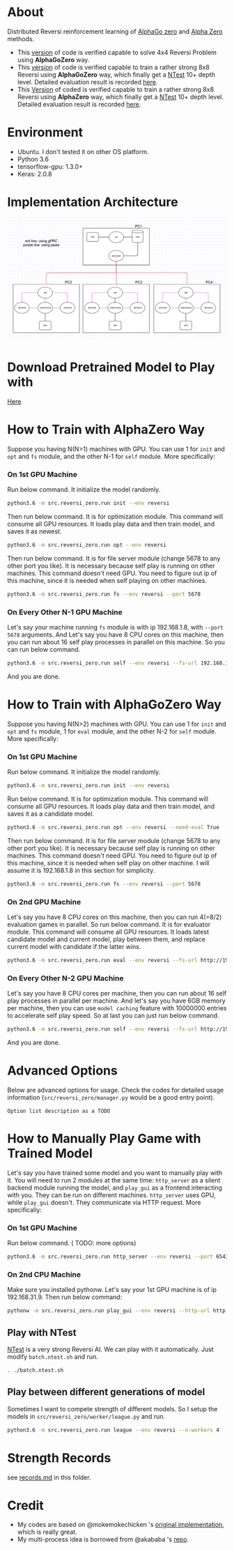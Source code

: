 About
=====

Distributed Reversi reinforcement learning of [AlphaGo zero](https://deepmind.com/blog/alphago-zero-learning-scratch/) and [Alpha Zero](https://arxiv.org/abs/1712.01815) methods.

- This [version](https://github.com/gooooloo/reversi-alpha-zero/tree/0.1) of code is verified capable to solve 4x4 Reversi Problem using **AlphaGoZero** way.
- This [version](https://github.com/gooooloo/reversi-alpha-zero/tree/0.2) of code is verified capable to train a rather strong 8x8 Reversi using **AlphaGoZero** way, which finally get a [NTest](https://github.com/weltyc/ntest) 10+ depth level. Detailed evaluation result is recorded [here](https://github.com/gooooloo/reversi-alpha-zero/blob/master/records.md#challenge-1).
- This [Version](https://github.com/gooooloo/reversi-alpha-zero/tree/0.3) of coded is verified capable to train a rather strong 8x8 Reversi using **AlphaZero** way, which finally get a [NTest](https://github.com/weltyc/ntest) 10+ depth level. Detailed evaluation result is recorded [here](https://github.com/gooooloo/reversi-alpha-zero/blob/master/records.md#challenge-3).


Environment
==========

* Ubuntu. I don't tested it on other OS platform.
* Python 3.6
* tensorflow-gpu: 1.3.0+
* Keras: 2.0.8


Implementation Architecture
==========
![](/images/pipeline.png)

Download Pretrained Model to Play with
==========

[Here](https://github.com/gooooloo/reversi-alpha-zero-models)


How to Train with AlphaZero Way
===============================


Suppose you having N(N>1) machines with GPU. You can use 1 for `init`
and `opt` and `fs` module, and the other N-1 for `self` module. More
specifically:

### On 1st GPU Machine

Run below command. It initialize the model randomly.
```bash
python3.6 -m src.reversi_zero.run init --env reversi
```

Then run below command. It is for optimization module. This command will
consume all GPU resources. It loads play data and then train model, and
saves it as newest.

```bash
python3.6 -m src.reversi_zero.run opt --env reversi
```

Then run below command. It is for file server module (change 5678 to any
other port you like). It is necessary because self play is running on
other machines. This command doesn't need GPU. You need to figure out ip
of this machine, since it is needed when self playing on other machines.

```bash
python3.6 -m src.reversi_zero.run fs --env reversi --port 5678
```


### On Every Other N-1 GPU Machine
Let's say your machine running `fs` module is with ip 192.168.1.8, with
`--port 5678` arguments. And Let's say you have 8 CPU cores on this
machine, then you can run about 16 self play processes in parallel on
this machine. So you can run below command.

```bash
python3.6 -m src.reversi_zero.run self --env reversi --fs-url 192.168.1.8:5678 --n-workers 16
```

And you are done.


How to Train with AlphaGoZero Way
=================================

Suppose you having N(N>2) machines with GPU. You can use 1 for `init`
and `opt` and `fs` module, 1 for `eval` module, and the other N-2 for
`self` module. More specifically:

### On 1st GPU Machine
Run below command. It initialize the model randomly.

```bash
python3.6 -m src.reversi_zero.run init --env reversi
```

Run below command. It is for optimization module. This command will
consume all GPU resources. It loads play data and then train model, and
saves it as a candidate model.

```bash
python3.6 -m src.reversi_zero.run opt --env reversi --need-eval True
```

Then run below command. It is for file server module (change 5678 to any
other port you like). It is necessary because self play is running on
other machines. This command doesn't need GPU. You need to figure out ip
of this machine, since it is needed when self play on other machine. I
will assume it is 192.168.1.8 in this section for simplicity.

```bash
python3.6 -m src.reversi_zero.run fs --env reversi --port 5678
```


### On 2nd GPU Machine
Let's say you have 8 CPU cores on this machine, then you can run 4(=8/2)
evaluation games in parallel. So run below command. It is for evaluator
module. This command will consume all GPU resources. It loads latest
candidate model and current model, play between them, and replace
current model with candidate if the latter wins.

```bash
python3.6 -m src.reversi_zero.run eval --env reversi --fs-url http://192.168.1.8:5678 --n-workers 4
```


### On Every Other N-2 GPU Machine
Let's say you have 8 CPU cores per machine, then you can run about 16
self play processes in parallel per machine. And let's say you have 6GB
memory per machine, then you can use `model caching` feature with
10000000 entries to accelerate self play speed. So at last you can just
run below command.

```bash
python3.6 -m src.reversi_zero.run self --env reversi --fs-url http://192.168.1.8:5678 --n-workers 16 --model-cache-size 10000000
```

And you are done.


Advanced Options
================

Below are advanced options for usage. Check the codes for detailed usage
information (`src/reversi_zero/manager.py` would be a good entry point).


```
Option list description as a TODO
```


How to Manually Play Game with Trained Model
============================================

Let's say you have trained some model and you want to manually play with
it. You will need to run 2 modules at the same time: `http_server` as a
silent backend module running the model, and `play_gui` as a frontend
interacting with you. They can be run on different machines.
`http_server` uses GPU, while `play_gui` doesn't. They communicate via
HTTP request. More specifically:


### On 1st GPU Machine

Run below command. ( TODO: more options)

```bash
python3.6 -m src.reversi_zero.run http_server --env reversi --port 6543
```

### On 2nd CPU Machine

Make sure you installed pythonw. Let's say your 1st GPU machine is of
ip 192.168.31.9. Then run below command:

```bash
pythonw -m src.reversi_zero.run play_gui --env reversi --http-url http://192.168.31.9:6543
```


Play with NTest
---------

[NTest](https://github.com/weltyc/ntest) is a very strong Reversi AI. We can play with it automatically. Just modify `batch.ntest.sh` and run.

```bash
. ./batch.ntest.sh
```

Play between different generations of model
---------

Sometimes I want to compete strength of different models. So I setup the models in `src/reversi_zero/worker/league.py` and run.

```bash
python3.6 -m src.reversi_zero.run league --env reversi --n-workers 4
```


Strength Records
==========

see [records.md](https://github.com/gooooloo/reversi-alpha-zero/blob/master/records.md) in this folder.

Credit
==========

- My codes are based on @mokemokechicken 's [original implementation](https://github.com/mokemokechicken/reversi-alpha-zero), which is really great.
- My multi-process idea is borrowed from @akababa 's [repo](https://github.com/Akababa/Chess-Zero).
